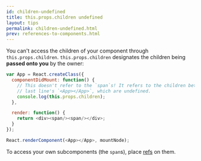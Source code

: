 ```yaml
---
id: children-undefined
title: this.props.children undefined
layout: tips
permalink: children-undefined.html
prev: references-to-components.html
---
```


You can't access the children of your component through `this.props.children`. `this.props.children` designates the children being **passed onto you** by the owner:

```js
var App = React.createClass({
  componentDidMount: function() {
    // This doesn't refer to the `span`s! It refers to the children between
    // last line's `<App></App>`, which are undefined.
    console.log(this.props.children);
  },

  render: function() {
    return <div><span/><span/></div>;
  }
});

React.renderComponent(<App></App>, mountNode);
```

To access your own subcomponents (the `span`s), place [refs](http://facebook.github.io/react/docs/more-about-refs.html) on them.
